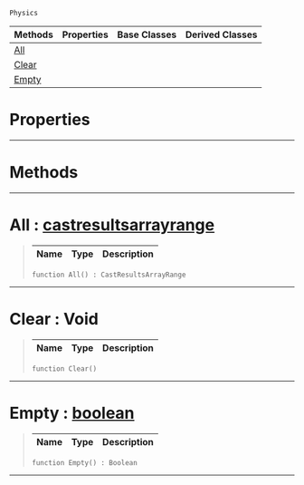  `Physics`

|Methods|Properties|Base Classes|Derived Classes|
|---|---|---|---|
|[ All](https://plasmaengine.github.io/PlasmaDocs/Plasma1/C++/code_reference/class_reference/castresults.markdown#all-plasma-engine-document)| | | |
|[ Clear](https://plasmaengine.github.io/PlasmaDocs/Plasma1/C++/code_reference/class_reference/castresults.markdown#clear-void)| | | |
|[ Empty](https://plasmaengine.github.io/PlasmaDocs/Plasma1/C++/code_reference/class_reference/castresults.markdown#empty-plasma-engine-docume)| | | |


 #  Properties


---  
 #  Methods


---  
 #  All : [castresultsarrayrange](https://plasmaengine.github.io/PlasmaDocs/Plasma1/C++/code_reference/class_reference/castresultsarrayrange.markdown)

> 
> |Name|Type|Description|
> |---|---|---|
> ``` lang=cpp, name=Lightning
> function All() : CastResultsArrayRange
> ``` 


---  
 #  Clear : Void

> 
> |Name|Type|Description|
> |---|---|---|
> ``` lang=cpp, name=Lightning
> function Clear()
> ``` 


---  
 #  Empty : [boolean](https://plasmaengine.github.io/PlasmaDocs/Plasma1/C++/code_reference/lightning_base_types/boolean.markdown)

> 
> |Name|Type|Description|
> |---|---|---|
> ``` lang=cpp, name=Lightning
> function Empty() : Boolean
> ``` 


---  
 

 